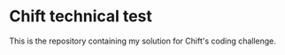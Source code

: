 # Chift technical test

This is the repository containing my solution for Chift's coding challenge.

